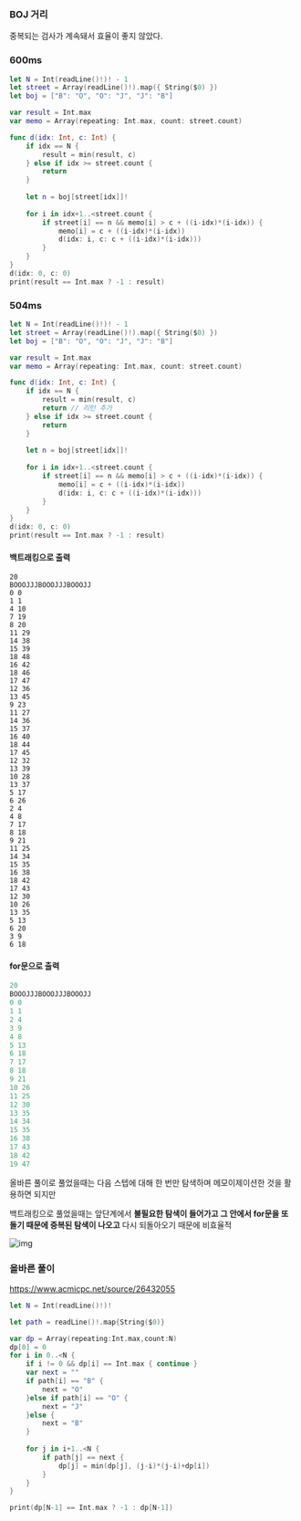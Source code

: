 ### BOJ 거리



중복되는 검사가 계속돼서 효율이 좋지 않았다.

### 600ms

```swift
let N = Int(readLine()!)! - 1
let street = Array(readLine()!).map({ String($0) })
let boj = ["B": "O", "O": "J", "J": "B"]

var result = Int.max
var memo = Array(repeating: Int.max, count: street.count)

func d(idx: Int, c: Int) {
    if idx == N {
        result = min(result, c)
    } else if idx >= street.count {
        return
    }
    
    let n = boj[street[idx]]!
    
    for i in idx+1..<street.count {
        if street[i] == n && memo[i] > c + ((i-idx)*(i-idx)) {
            memo[i] = c + ((i-idx)*(i-idx))
            d(idx: i, c: c + ((i-idx)*(i-idx)))
        }
    }
}
d(idx: 0, c: 0)
print(result == Int.max ? -1 : result)
```



### 504ms

```swift
let N = Int(readLine()!)! - 1
let street = Array(readLine()!).map({ String($0) })
let boj = ["B": "O", "O": "J", "J": "B"]

var result = Int.max
var memo = Array(repeating: Int.max, count: street.count)

func d(idx: Int, c: Int) {
    if idx == N {
        result = min(result, c)
        return // 리턴 추가
    } else if idx >= street.count {
        return
    }
    
    let n = boj[street[idx]]!
    
    for i in idx+1..<street.count {
        if street[i] == n && memo[i] > c + ((i-idx)*(i-idx)) {
            memo[i] = c + ((i-idx)*(i-idx))
            d(idx: i, c: c + ((i-idx)*(i-idx)))
        }
    }
}
d(idx: 0, c: 0)
print(result == Int.max ? -1 : result)
```



#### 백트래킹으로 출력

```
20
BOOOJJJBOOOJJJBOOOJJ
0 0
1 1
4 10
7 19
8 20
11 29
14 38
15 39
18 48
16 42
18 46
17 47
12 36
13 45
9 23
11 27
14 36
15 37
16 40
18 44
17 45
12 32
13 39
10 28
13 37
5 17
6 26
2 4
4 8
7 17
8 18
9 21
11 25
14 34
15 35
16 38
18 42
17 43
12 30
10 26
13 35
5 13
6 20
3 9
6 18
```

#### for문으로 출력

```swift
20
BOOOJJJBOOOJJJBOOOJJ
0 0
1 1
2 4
3 9
4 8
5 13
6 18
7 17
8 18
9 21
10 26
11 25
12 30
13 35
14 34
15 35
16 38
17 43
18 42
19 47
```



올바른 풀이로 풀었을때는 다음 스텝에 대해 한 번만 탐색하며 메모이제이션한 것을 활용하면 되지만

백트래킹으로 풀었을때는 앞단계에서 **불필요한 탐색이 들어가고 그 안에서 for문을 또 돌기 때문에 중복된 탐색이 나오고** 다시 되돌아오기 때문에 비효율적

![img](https://upload.wikimedia.org/wikipedia/commons/2/2c/Depthfirst.png)





### 올바른 풀이

https://www.acmicpc.net/source/26432055

```swift
let N = Int(readLine()!)!

let path = readLine()!.map{String($0)}

var dp = Array(repeating:Int.max,count:N)
dp[0] = 0
for i in 0..<N {
    if i != 0 && dp[i] == Int.max { continue }
    var next = ""
    if path[i] == "B" {
        next = "O"
    }else if path[i] == "O" {
        next = "J"
    }else {
        next = "B"
    }
    
    for j in i+1..<N {
        if path[j] == next {
            dp[j] = min(dp[j], (j-i)*(j-i)+dp[i])
        }
    }
}

print(dp[N-1] == Int.max ? -1 : dp[N-1])
```

